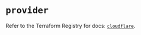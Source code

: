 # `provider`

Refer to the Terraform Registry for docs: [`cloudflare`](https://registry.terraform.io/providers/cloudflare/cloudflare/4.22.0/docs).
